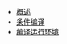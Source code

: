 * [概述](README.md)
* [条件编译](https://uniapp.dcloud.net.cn/tutorial/platform.html)
* [编译运行环境](https://uniapp.dcloud.net.cn/worktile/running-env.html)